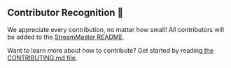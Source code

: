 ## Contributor Recognition 🌟

We appreciate every contribution, no matter how small! All contributors will be added to the [StreamMaster README](https://github.com/carlreid/StreamMaster?tab=readme-ov-file#contributors-).

Want to learn more about how to contribute? Get started by reading[ the CONTRIBUTING.md file](https://github.com/carlreid/StreamMaster/blob/main/.github/CONTRIBUTING.md).